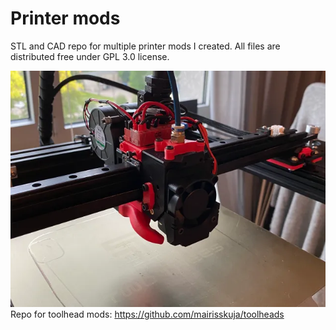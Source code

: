 # Printer mods

STL and CAD repo for multiple printer mods I created.
All files are distributed free under GPL 3.0 license.

![Tiny Frog 5mm bowden collet for EVA 3 toolhead](https://github.com/mairisskuja/toolheads/blob/main/001.webp)
Repo for toolhead mods: https://github.com/mairisskuja/toolheads
